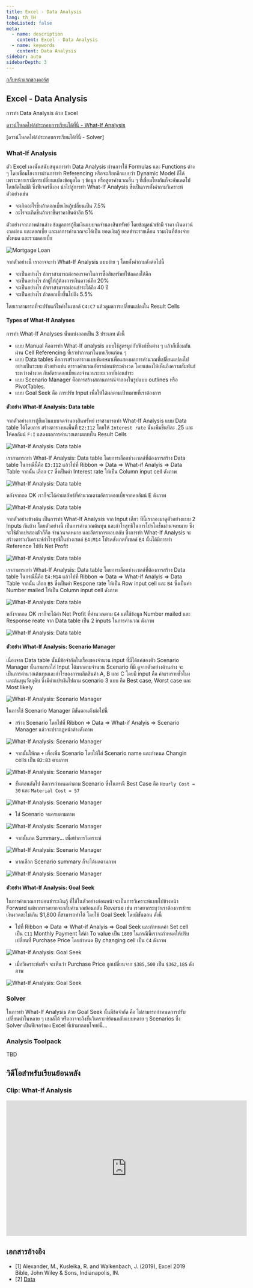 ```yaml
---
title: Excel - Data Analysis
lang: th_TH
tobeListed: false
meta:
  - name: description
    content: Excel - Data Analysis
  - name: keywords
    content: Data Analysis
sidebar: auto
sidebarDepth: 3
---
```

[กลับหน้าแรกของคอร์ส](/courses/is281/)

## Excel - Data Analysis

การทำ Data Analysis ด้วย Excel

[ดาวน์โหลดไฟล์ประกอบการเรียนได้ที่นี่ - What-If Analysis](</assets/is281/xls/05-DataAnalysisWhatIf.xlsx>)

[ดาวน์โหลดไฟล์ประกอบการเรียนได้ที่นี่ - Solver]

### What-If Analysis

ตัว Excel เองนั้นสนับสนุนการทำ Data Analysis ผ่านการใช้ Formulas และ Functions ต่าง ๆ โดยเชื่อมโยงการผ่านการทำ Referencing หรือจะเรียกอีกแบบว่า Dynamic Model ก็ได้ เพราะหากเรามีการเปลี่ยนแปลงข้อมูลใด ๆ ข้อมูล หรือสูตรคำนวณอื่น ๆ ที่เชื่อมโยงกันก็จะอัพเดตไปโดยอัตโนมัติ ซึ่งฟีเจอร์นี้เอง นำไปสู่การทำ What-If Analysis ซึ่งเป็นการตั้งคำถามวิเคราะห์ ตัวอย่างเช่น

- จะเกิดอะไรขึ้นถ้าดอกเบี้ยเงินกู้เปลี่ยนเป็น 7.5%
- อะไรจะเกิดขึ้นถ้าเราขึ้นราคาสินค้าอีก 5%

ตัวอย่างจากภาพด้านล่าง ข้อมูลการกู้ยืมเงินแบบจดจำนองสินทรัพย์ โดยข้อมูลนำเข้ามี ราคา เงินดาวน์ งวดผ่อน และดอกเบี้ย และผลการคำนวณจะได้เป็น ยอดเงินกู้ ยอดชำระรายเดือน รวมเงินที่ต้องจ่ายทั้งหมด และรวมดอกเบี้ย

![Mortgage Loan](</assets/is281/excel-05-01-mortage-loan.png>)

จากตัวอย่างนี้ เราอาจจะทำ What-If Analysis แบบง่าย ๆ โดยตั้งคำถามดังต่อไปนี้

- จะเป็นอย่างไร ถ้าเราสามารถต่อรองราคาในการซื้อสินทรัพย์ให้ลดลงได้อีก
- จะเป็นอย่างไร ถ้าผู้ให้กู้ต้องการเงินดาวน์ถึง 20%
- จะเป็นอย่างไร ถ้าเราสามารถผ่อนชำระได้ถึง 40 ปี
- จะเป็นอย่างไร ถ้าดอกเบี้ยขึ้นไปถึง 5.5%

โดยเราสามารถที่จะปรับแก้ไขค่าในเซลล์ `C4:C7` แล้วดูผลการเปลี่ยนแปลงใน Result Cells

#### Types of What-If Analyses

การทำ What-If Analyses นั้นแบ่งออกเป็น 3 ประเภท ดังนี้

- แบบ Manual คือการทำ What-If analysis แบบใช้สูตรผูกกับฟังก์ชั่นต่าง ๆ แล้วก็เชื่อมกันผ่าน Cell Referencing ที่เราทำการมาในบทเรียนก่อน ๆ
- แบบ Data tables คือการสร้างตารางแบบพิเศษมาเพื่อแสดงผลการคำนวณที่เปลี่ยนแปลงไปอย่างเป็นระบบ ตัวอย่างเช่น ตารางคำนวณอัตราผ่อนชำระค่างวด โดยแสดงให้เห็นถึงความสัมพันธ์ระหว่างค่างวด กับอัตราดอกเบี้ยและจำนวนระยะเวลาที่ผ่อนชำระ
- แบบ Scenario Manager คือการสร้างสถานการณ์จำลองในรูปแบบ outlines หรือ PivotTables.
- แบบ Goal Seek คือ การปรับ Input เพื่อให้ได้ผลตามเป้าหมายที่เราต้องการ

#### ตัวอย่าง What-If Analysis: Data table

จากตัวอย่างการกู้ยืมเงินแบบจดจำนองสินทรัพย์ เราสามารถทำ What-If Analysis แบบ Data table ได้โดยการ สร้างตารางบนพื้นที่ `E2:I12` โดยให้ `Interest rate` นั้นเพิ่มขึ้นทีละ .25 และให้คอลัมน์ `F:I` แสดงผลการคำนวณตามแบบใน Result Cells

![What-If Analysis: Data table](</assets/is281/excel-05-02-whatif-data-table.png>)

เราสามารถทำ What-If Analysis: Data table โดยการเลือกช่วงเซลล์ที่ต้องการสร้าง Data table ในกรณีนี้คือ `E3:I12` แล้วไปที่ Ribbon => Data => What-if Analyis => Data Table จากนั้น เลือก `C7` ซึ่งเป็นค่า Interest rate ให้เป็น Column input cell ดังภาพ

![What-If Analysis: Data table](</assets/is281/excel-05-03-whatif-data-table.png>)

หลังจากกด OK เราก็จะได้ค่าผลลัพธ์ที่คำนวณตามอัตราดอกเบี้ยจากคอลัมน์ E ดังภาพ

![What-If Analysis: Data table](</assets/is281/excel-05-04-whatif-data-table.png>)

จากตัวอย่างข้างต้น เป็นการทำ What-If Analysis จาก Input เดียว ทีนี้เราลองมาดูตัวอย่างแบบ 2 Inputs กันบ้าง โดยตัวอย่างนี้ เป็นการคำนวณต้นทุน และกำไรสุทธิในการโปรโมชั่นผ่านจดหมาย ซึ่งจะใช้ตัวแปรสองตัวก็คือ จำนวนจดหมาย และอัตราการตอบกลับ ซึ่งการทำ What-If Analysis จะสร้างตารางวิเคราะห์กำไรสุทธิในช่วงเซลล์ `E4:M14` โปรดสังเกตที่เซลล์ `E4` นั้นได้มีการทำ Reference ไปยัง Net Profit

![What-If Analysis: Data table](</assets/is281/excel-05-05-whatif-data-table.png>)

เราสามารถทำ What-If Analysis: Data table โดยการเลือกช่วงเซลล์ที่ต้องการสร้าง Data table ในกรณีนี้คือ `E4:M14` แล้วไปที่ Ribbon => Data => What-if Analyis => Data Table จากนั้น เลือก `B5` ซึ่งเป็นค่า Respone rate ให้เป็น Row input cell และ `B4` ซึ่งเป็นค่า Number mailed ให้เป็น Column input cell ดังภาพ

![What-If Analysis: Data table](</assets/is281/excel-05-06-whatif-data-table.png>)

หลังจากกด OK เราก็จะได้ค่า Net Profit ที่คำนวณตาม `E4` แต่ใช้ข้อมูล Number mailed และ Response reate จาก Data table เป็น 2 inputs ในการคำนวณ ดังภาพ

![What-If Analysis: Data table](</assets/is281/excel-05-07-whatif-data-table.png>)

#### ตัวอย่าง What-If Analysis: Scenario Manager

เนื่องจาก Data table นั้นมีข้อจำกัดในเรื่องของจำนวน input ที่มีได้แค่สองตัว Scenario Manager นั้นสามารถใส่ Input ได้มากตามจำนวน Scenario ที่มี ดูจากตัวอย่างด้านล่าง จะเป็นการคำนวณต้นทุนและกำไรของการผลิตสินค้า A, B และ C โดยมี input คือ ค่าแรงรายชั่วโมง และต้นทุนวัตถุดิบ ซึ่งมีค่าแปรผันไปตาม scenario 3 แบบ คือ Best case, Worst case และ Most likely

![What-If Analysis: Scenario Manager](</assets/is281/excel-05-08-whatif-scenario-manager.png>)

ในการใช้ Scenario Manager มีขั้นตอนดังต่อไปนี้

- สร้าง Scenario โดยไปที่ Ribbon => Data => What-if Analyis => Scenario Manager แล้วจะปรากฏหน้าต่างดังภาพ

![What-If Analysis: Scenario Manager](</assets/is281/excel-05-09-whatif-scenario-manager.png>)

- จากนั้นให้กด `+` เพื่อเพิ่ม Scenario โดยให้ใส่ Scenario name และกำหนด Changin cells เป็น `B2:B3` ตามภาพ

![What-If Analysis: Scenario Manager](</assets/is281/excel-05-10-whatif-scenario-manager.png>)

- ขั้นตอนถัดไป คือการกำหนดค่าตาม Scenario ซึ่งในกรณี Best Case คือ `Hourly Cost = 30` และ `Material Cost = 57`

![What-If Analysis: Scenario Manager](</assets/is281/excel-05-11-whatif-scenario-manager.png>)

- ใส่ Scenario จนครบตามภาพ

![What-If Analysis: Scenario Manager](</assets/is281/excel-05-12-whatif-scenario-manager.png>)

- จากนั้นกด Summary... เพื่อทำการวิเคราะห์

![What-If Analysis: Scenario Manager](</assets/is281/excel-05-13-whatif-scenario-manager.png>)

- หากเลือก Scenario summary ก็จะได้ผลตามภาพ

![What-If Analysis: Scenario Manager](</assets/is281/excel-05-14-whatif-scenario-manager.png>)

#### ตัวอย่าง What-If Analysis: Goal Seek

ในการคำนวณการผ่อนชำระเงินกู้ ที่ใช้ในตัวอย่างก่อนหน้าจะเป็นการวิเคราะห์แบบไปข้างหน้า Forward แต่หากเราอยากจะกลับคำนวณย้อนกลับ Reverse เช่น เราอยากระบุว่าเราต้องการชำระเงินงวดละไม่เกิน $1,800 ก็สามารถทำได้ โดยใช้ Goal Seek โดยมีขั้นตอน ดังนี้

- ไปที่ Ribbon => Data => What-if Analyis => Goal Seek และกำหนดค่า Set cell เป็น `C11` Monthly Payment ใส่ค่า To value เป็น `1800` ในกรณีนี้เราจะกำหนดให้ปรับเปลี่ยนที่ Purchase Price โดยกำหนด By changing cell เป็น `C4` ดังภาพ

![What-If Analysis: Goal Seek](</assets/is281/excel-05-15-whatif-goal-seek.png>)

- เมื่อวิเคราะห์เสร็จ จะเห็นว่า Purchase Price ถูกเปลี่ยนจาก `$385,500` เป็น `$362,185` ดังภาพ

![What-If Analysis: Goal Seek](</assets/is281/excel-05-16-whatif-goal-seek.png>)

### Solver

ในการทำ What-If Analysis ด้วย Goal Seek นั้นมีข้อจำกัด คือ ไม่สามารถกำหนดการปรับเปลี่ยนค่าในหลาย ๆ เซลล์ได้ หรืออาจจะถึงขั้นวิเคราะห์ย้อนกลับแบบหลาย ๆ Scenarios ซึ่ง Solver เป็นฟีเจอร์ของ Excel ที่เข้ามาตอบโจทย์นี้...

### Analysis Toolpack

TBD

## วิดีโอสำหรับเรียนย้อนหลัง

### Clip: What-If Analysis

<iframe id="ytplayer" type="text/html" width="640" height="360"
  src="https://www.youtube.com/embed/Jacoe6q9G44?autoplay=0&origin=https://mentor2code.com"
  frameborder="0"></iframe>

## เอกสารอ้างอิง

- [1] Alexander, M., Kusleika, R. and Walkenbach, J. (2019), Excel 2019 Bible, John Wiley & Sons, Indianapolis, IN.
- [2] [Data](<https://media.wiley.com/product_ancillary/89/11195147/DOWNLOAD/Complete%20book_Worksheet.zip>)
